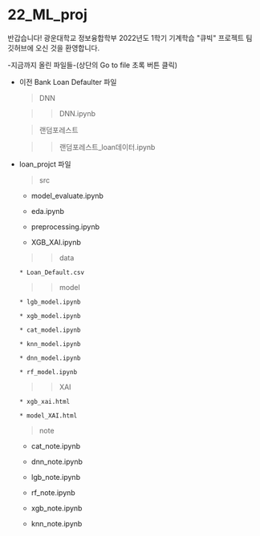 # 22_ML_proj

반갑습니다!
광운대학교 정보융합학부 2022년도 1학기 기계학습 "큐빅" 프로젝트 팀 깃허브에 오신 것을 환영합니다.

-지금까지 올린 파일들-(상단의 Go to file 초록 버튼 클릭)  

- 이전 Bank Loan Defaulter 파일  

  > DNN  
    
  > > DNN.ipynb  

  > 랜덤포레스트

  > > 랜덤포레스트_loan데이터.ipynb  

- loan_projct 파일  

  > src  
  
  * model_evaluate.ipynb  
  
  * eda.ipynb  
  
  * preprocessing.ipynb  
  
  * XGB_XAI.ipynb   

  > > data  
  
      * Loan_Default.csv  

  > > model  

      * lgb_model.ipynb  

      * xgb_model.ipynb  

      * cat_model.ipynb  
  
      * knn_model.ipynb  
  
      * dnn_model.ipynb  

      * rf_model.ipynb  

  > > XAI  
  
      * xgb_xai.html  
  
      * model_XAI.html  

  > note  
  
  * cat_note.ipynb  
  
  * dnn_note.ipynb  
  
  * lgb_note.ipynb  
  
  * rf_note.ipynb  
  
  * xgb_note.ipynb  
  
  * knn_note.ipynb  


